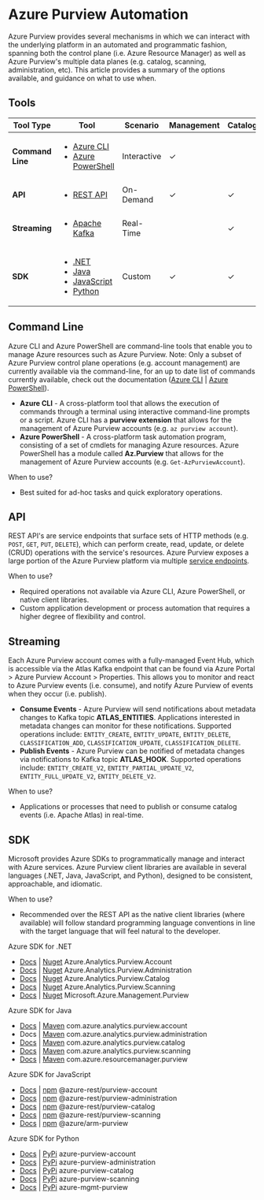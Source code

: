 # Azure Purview Automation

Azure Purview provides several mechanisms in which we can interact with the underlying platform in an automated and programmatic fashion, spanning both the control plane (i.e. Azure Resource Manager) as well as Azure Purview's multiple data planes (e.g. catalog, scanning, administration, etc). This article provides a summary of the options available, and guidance on what to use when.

## Tools

| Tool Type | Tool | Scenario | Management | Catalog | Scanning |
| --- | --- | --- | --- | --- | --- |
**Command Line** | <ul><li><a href="https://docs.microsoft.com/en-us/cli/azure/purview?view=azure-cli-latest" target="_blank">Azure CLI</a></li><li><a href="https://docs.microsoft.com/en-us/powershell/module/az.purview/?view=azps-6.6.0" target="_blank">Azure PowerShell</a></li></ul> | Interactive | ✓ | | |
**API** | <ul><li><a href="https://docs.microsoft.com/en-us/rest/api/purview/" target="_blank">REST API</a></li></ul> | On-Demand | ✓ | ✓ | ✓ |
**Streaming** | <ul><li><a href="https://docs.microsoft.com/en-us/azure/purview/manage-kafka-dotnet" target="_blank">Apache Kafka</a></li></ul> | Real-Time | | ✓ | |
**SDK** | <ul><li><a href="https://docs.microsoft.com/en-us/dotnet/api/overview/azure/?view=azure-dotnet-preview" target="_blank">.NET</a></li><li><a href="https://docs.microsoft.com/en-us/java/api/overview/azure/?view=azure-java-preview" target="_blank">Java</a></li><li><a href="https://docs.microsoft.com/en-us/javascript/api/overview/azure/?view=azure-node-preview" target="_blank">JavaScript</a></li><li><a href="https://docs.microsoft.com/en-us/python/api/overview/azure/?view=azure-python-preview" target="_blank">Python</a></li></ul> | Custom | ✓ | ✓ | ✓ |

## Command Line
Azure CLI and Azure PowerShell are command-line tools that enable you to manage Azure resources such as Azure Purview. Note: Only a subset of Azure Purview control plane operations (e.g. account management) are currently available via the command-line, for an up to date list of commands currently available, check out the documentation ([Azure CLI](https://docs.microsoft.com/en-us/cli/azure/purview?view=azure-cli-latest) | [Azure PowerShell](https://docs.microsoft.com/en-us/powershell/module/az.purview/?view=azps-6.6.0)).

* **Azure CLI** - A cross-platform tool that allows the execution of commands through a terminal using interactive command-line prompts or a script. Azure CLI has a **purview extension** that allows for the management of Azure Purview accounts (e.g. `az purview account`).
* **Azure PowerShell** - A cross-platform task automation program, consisting of a set of cmdlets for managing Azure resources. Azure PowerShell has a module called **Az.Purview** that allows for the management of Azure Purview accounts  (e.g. `Get-AzPurviewAccount`).

When to use?
* Best suited for ad-hoc tasks and quick exploratory operations.

## API
REST API's are service endpoints that surface sets of HTTP methods (e.g. `POST`, `GET`, `PUT`, `DELETE`), which can perform create, read, update, or delete (CRUD) operations with the service's resources. Azure Purview exposes a large portion of the Azure Purview platform via multiple [service endpoints](https://docs.microsoft.com/en-us/rest/api/purview/).

When to use?
* Required operations not available via Azure CLI, Azure PowerShell, or native client libraries.
* Custom application development or process automation that requires a higher degree of flexibility and control.

## Streaming
Each Azure Purview account comes with a fully-managed Event Hub, which is accessible via the Atlas Kafka endpoint that can be found via Azure Portal > Azure Purview Account > Properties. This allows you to monitor and react to Azure Purview events (i.e. consume), and notify Azure Purview of events when they occur (i.e. publish).
* **Consume Events** - Azure Purview will send notifications about metadata changes to Kafka topic **ATLAS_ENTITIES**. Applications interested in metadata changes can monitor for these notifications. Supported operations include: `ENTITY_CREATE`, `ENTITY_UPDATE`, `ENTITY_DELETE`, `CLASSIFICATION_ADD`, `CLASSIFICATION_UPDATE`, `CLASSIFICATION_DELETE`.
* **Publish Events** - Azure Purview can be notified of metadata changes via notifications to Kafka topic **ATLAS_HOOK**. Supported operations include: `ENTITY_CREATE_V2`, `ENTITY_PARTIAL_UPDATE_V2`, `ENTITY_FULL_UPDATE_V2`, `ENTITY_DELETE_V2`.

When to use?
* Applications or processes that need to publish or consume catalog events (i.e. Apache Atlas) in real-time.

## SDK
Microsoft provides Azure SDKs to programmatically manage and interact with Azure services. Azure Purview client libraries are available in several languages (.NET, Java, JavaScript, and Python), designed to be consistent, approachable, and idiomatic.

When to use?
* Recommended over the REST API as the native client libraries (where available) will follow standard programming language conventions in line with the target language that will feel natural to the developer.

Azure SDK for .NET
* [Docs](https://docs.microsoft.com/en-us/dotnet/api/azure.analytics.purview.account?view=azure-dotnet-preview) | [Nuget](https://www.nuget.org/packages/Azure.Analytics.Purview.Account/1.0.0-beta.1) Azure.Analytics.Purview.Account
* [Docs](https://docs.microsoft.com/en-us/dotnet/api/azure.analytics.purview.administration?view=azure-dotnet-preview) | [Nuget](https://www.nuget.org/packages/Azure.Analytics.Purview.Administration/1.0.0-beta.1) Azure.Analytics.Purview.Administration
* [Docs](https://docs.microsoft.com/en-us/dotnet/api/azure.analytics.purview.catalog?view=azure-dotnet-preview) | [Nuget](https://www.nuget.org/packages/Azure.Analytics.Purview.Catalog/1.0.0-beta.2) Azure.Analytics.Purview.Catalog
* [Docs](https://docs.microsoft.com/en-us/dotnet/api/azure.analytics.purview.scanning?view=azure-dotnet-preview) | [Nuget](https://www.nuget.org/packages/Azure.Analytics.Purview.Scanning/1.0.0-beta.2) Azure.Analytics.Purview.Scanning
* [Docs](https://docs.microsoft.com/en-us/dotnet/api/microsoft.azure.management.purview?view=azure-dotnet-preview) | [Nuget](https://www.nuget.org/packages/Microsoft.Azure.Management.Purview/) Microsoft.Azure.Management.Purview

Azure SDK for Java
* [Docs](https://docs.microsoft.com/en-us/java/api/com.azure.analytics.purview.account?view=azure-java-preview) | [Maven](https://search.maven.org/artifact/com.azure/azure-analytics-purview-account/1.0.0-beta.1/jar) com.azure.analytics.purview.account
* Docs | [Maven](https://search.maven.org/artifact/com.azure/azure-analytics-purview-administration/1.0.0-beta.1/jar) com.azure.analytics.purview.administration
* [Docs](https://docs.microsoft.com/en-us/java/api/com.azure.analytics.purview.catalog?view=azure-java-preview) | [Maven](https://search.maven.org/artifact/com.azure/azure-analytics-purview-catalog/1.0.0-beta.2/jar) com.azure.analytics.purview.catalog
* [Docs](https://docs.microsoft.com/en-us/java/api/com.azure.analytics.purview.scanning?view=azure-java-preview) | [Maven](https://search.maven.org/artifact/com.azure/azure-analytics-purview-scanning/1.0.0-beta.2/jar) com.azure.analytics.purview.scanning
* [Docs](https://docs.microsoft.com/en-us/java/api/com.azure.resourcemanager.purview?view=azure-java-preview) | [Maven](https://search.maven.org/artifact/com.azure.resourcemanager/azure-resourcemanager-purview/1.0.0-beta.1/jar) com.azure.resourcemanager.purview

Azure SDK for JavaScript
* [Docs](https://docs.microsoft.com/en-us/javascript/api/overview/azure/purview-account-rest-readme?view=azure-node-preview) | [npm](https://www.npmjs.com/package/@azure-rest/purview-account) @azure-rest/purview-account
* [Docs](https://docs.microsoft.com/en-us/javascript/api/overview/azure/purview-administration-rest-readme?view=azure-node-preview) | [npm](https://www.npmjs.com/package/@azure-rest/purview-administration) @azure-rest/purview-administration
* [Docs](https://docs.microsoft.com/en-us/javascript/api/overview/azure/purview-catalog-rest-readme?view=azure-node-preview) | [npm](https://www.npmjs.com/package/@azure-rest/purview-catalog) @azure-rest/purview-catalog
* [Docs](https://docs.microsoft.com/en-us/javascript/api/overview/azure/purview-scanning-rest-readme?view=azure-node-preview) | [npm](https://www.npmjs.com/package/@azure-rest/purview-scanning) @azure-rest/purview-scanning
* [Docs](https://docs.microsoft.com/en-us/javascript/api/@azure/arm-purview/?view=azure-node-preview) | [npm](https://www.npmjs.com/package/@azure/arm-purview) @azure/arm-purview

Azure SDK for Python
* [Docs](https://docs.microsoft.com/en-us/python/api/azure-purview-account/?view=azure-python-preview) | [PyPi](https://pypi.org/project/azure-purview-account/) azure-purview-account
* [Docs](https://docs.microsoft.com/en-us/python/api/azure-purview-administration/?view=azure-python-preview) | [PyPi](https://pypi.org/project/azure-purview-administration/) azure-purview-administration
* [Docs](https://docs.microsoft.com/en-us/python/api/azure-purview-catalog/?view=azure-python-preview) | [PyPi](https://pypi.org/project/azure-purview-catalog/) azure-purview-catalog
* [Docs](https://docs.microsoft.com/en-us/python/api/azure-purview-scanning/?view=azure-python-preview) | [PyPi](https://pypi.org/project/azure-purview-scanning/) azure-purview-scanning
* [Docs](https://docs.microsoft.com/en-us/python/api/azure-mgmt-purview/?view=azure-python) | [PyPi](https://pypi.org/project/azure-mgmt-purview/) azure-mgmt-purview


